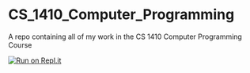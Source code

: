 # CS_1410_Computer_Programming
A repo containing all of my work in the CS 1410 Computer Programming Course

[![Run on Repl.it](https://repl.it/badge/github/wesleyCampbell/CS_1410_Computer_Programming)](https://repl.it/github/wesleyCampbell/CS_1410_Computer_Programming)